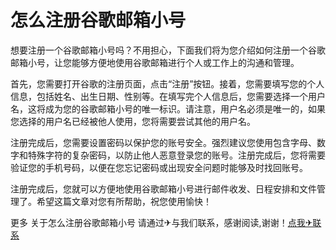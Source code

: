 # 怎么注册谷歌邮箱小号

想要注册一个谷歌邮箱小号吗？不用担心，下面我们将为您介绍如何注册一个谷歌邮箱小号，让您能够方便地使用谷歌邮箱进行个人或工作上的沟通和管理。

首先，您需要打开谷歌的注册页面，点击“注册”按钮。接着，您需要填写您的个人信息，包括姓名、出生日期、性别等。在填写完个人信息后，您需要选择一个用户名，这将成为您的谷歌邮箱小号的唯一标识。请注意，用户名必须是唯一的，如果您选择的用户名已经被他人使用，您将需要尝试其他的用户名。

注册完成后，您需要设置密码以保护您的账号安全。强烈建议您使用包含字母、数字和特殊字符的复杂密码，以防止他人恶意登录您的账号。注册完成后，您将需要验证您的手机号码，以便在您忘记密码或出现安全问题时能够及时找回账号。

注册完成后，您就可以方便地使用谷歌邮箱小号进行邮件收发、日程安排和文件管理了。希望这篇文章对您有所帮助，祝您使用愉快！

更多 关于怎么注册谷歌邮箱小号 请通过✈与我们联系，感谢阅读,谢谢！[点我✈联系](https://c.k02.cc)